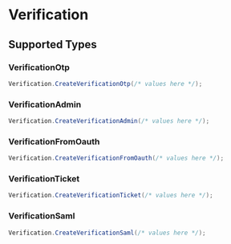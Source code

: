 # Verification


## Supported Types

### VerificationOtp

```csharp
Verification.CreateVerificationOtp(/* values here */);
```

### VerificationAdmin

```csharp
Verification.CreateVerificationAdmin(/* values here */);
```

### VerificationFromOauth

```csharp
Verification.CreateVerificationFromOauth(/* values here */);
```

### VerificationTicket

```csharp
Verification.CreateVerificationTicket(/* values here */);
```

### VerificationSaml

```csharp
Verification.CreateVerificationSaml(/* values here */);
```
